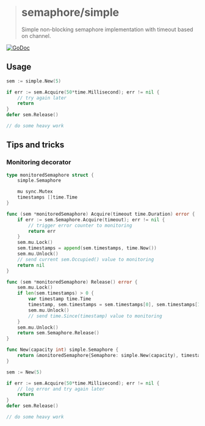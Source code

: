 > # semaphore/simple
>
> Simple non-blocking semaphore implementation with timeout based on channel.

[![GoDoc](https://godoc.org/github.com/kamilsk/semaphore/simple?status.svg)](https://godoc.org/github.com/kamilsk/semaphore/simple)

## Usage

```go
sem := simple.New(5)

if err := sem.Acquire(50*time.Millisecond); err != nil {
    // try again later
    return
}
defer sem.Release()

// do some heavy work
```

## Tips and tricks

### Monitoring decorator

```go
type monitoredSemaphore struct {
	simple.Semaphore

	mu sync.Mutex
	timestamps []time.Time
}

func (sem *monitoredSemaphore) Acquire(timeout time.Duration) error {
	if err := sem.Semaphore.Acquire(timeout); err != nil {
		// trigger error counter to monitoring
		return err
	}
	sem.mu.Lock()
	sem.timestamps = append(sem.timestamps, time.Now())
	sem.mu.Unlock()
	// send current sem.Occupied() value to monitoring
	return nil
}

func (sem *monitoredSemaphore) Release() error {
	sem.mu.Lock()
	if len(sem.timestamps) > 0 {
		var timestamp time.Time
		timestamp, sem.timestamps = sem.timestamps[0], sem.timestamps[1:]
		sem.mu.Unlock()
		// send time.Since(timestamp) value to monitoring
	}
	sem.mu.Unlock()
	return sem.Semaphore.Release()
}

func New(capacity int) simple.Semaphore {
	return &monitoredSemaphore{Semaphore: simple.New(capacity), timestamps: make([]time.Time, 0, capacity)}
}

sem := New(5)

if err := sem.Acquire(50*time.Millisecond); err != nil {
	// log error and try again later
	return
}
defer sem.Release()

// do some heavy work
```
